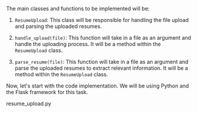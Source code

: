 The main classes and functions to be implemented will be:

1. `ResumeUpload`: This class will be responsible for handling the file upload and parsing the uploaded resumes.

2. `handle_upload(file)`: This function will take in a file as an argument and handle the uploading process. It will be a method within the `ResumeUpload` class.

3. `parse_resume(file)`: This function will take in a file as an argument and parse the uploaded resumes to extract relevant information. It will be a method within the `ResumeUpload` class.

Now, let's start with the code implementation. We will be using Python and the Flask framework for this task.

resume_upload.py
